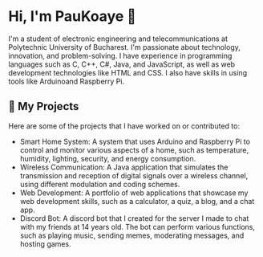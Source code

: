 # Hi, I'm PauKoaye 👋

I'm a student of electronic engineering and telecommunications at Polytechnic University of Bucharest. I'm passionate about technology, innovation, and problem-solving. I have experience in programming languages such as C, C++, C#, Java, and JavaScript, as well as web development technologies like HTML and CSS. I also have skills in using tools like Arduinoand  Raspberry Pi.

## 🚀 My Projects

Here are some of the projects that I have worked on or contributed to:

- Smart Home System: A system that uses Arduino and Raspberry Pi to control and monitor various aspects of a home, such as temperature, humidity, lighting, security, and energy consumption.
- Wireless Communication: A Java application that simulates the transmission and reception of digital signals over a wireless channel, using different modulation and coding schemes.
- Web Development: A portfolio of web applications that showcase my web development skills, such as a calculator, a quiz, a blog, and a chat app.
- Discord Bot: A discord bot that I created for the server I made to chat with my friends at 14 years old. The bot can perform various functions, such as playing music, sending memes, moderating messages, and hosting games.
